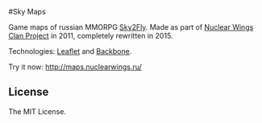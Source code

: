 #Sky Maps

Game maps of russian MMORPG [Sky2Fly](http://sky2fly.ru/). Made as part of [Nuclear Wings Clan Project](http://nuclearwings.ru/) in 2011, completely rewritten in 2015.

Technologies: [Leaflet](https://github.com/Leaflet/Leaflet) and [Backbone](https://github.com/jashkenas/backbone).

Try it now: http://maps.nuclearwings.ru/

## License

The MIT License.